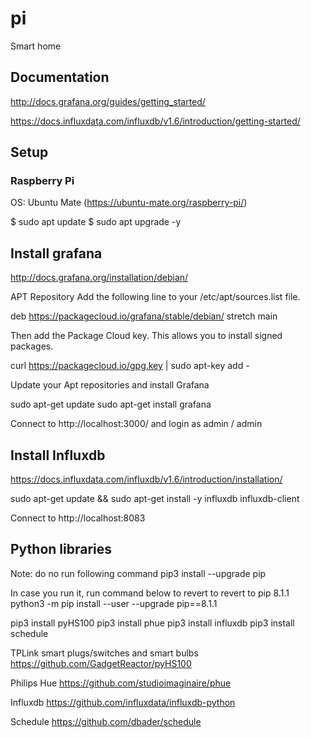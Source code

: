 # pi
Smart home 

## Documentation

http://docs.grafana.org/guides/getting_started/

https://docs.influxdata.com/influxdb/v1.6/introduction/getting-started/


## Setup

### Raspberry Pi

OS: Ubuntu Mate (https://ubuntu-mate.org/raspberry-pi/)

$ sudo apt update 
$ sudo apt upgrade -y

## Install grafana

http://docs.grafana.org/installation/debian/

APT Repository
Add the following line to your /etc/apt/sources.list file.

deb https://packagecloud.io/grafana/stable/debian/ stretch main

Then add the Package Cloud key. This allows you to install signed packages.

curl https://packagecloud.io/gpg.key | sudo apt-key add -

Update your Apt repositories and install Grafana

sudo apt-get update
sudo apt-get install grafana

Connect to http://localhost:3000/
and login as admin / admin

## Install Influxdb

https://docs.influxdata.com/influxdb/v1.6/introduction/installation/

sudo apt-get update && sudo apt-get install -y influxdb influxdb-client

Connect to http://localhost:8083

## Python libraries

Note: do no run following command
pip3 install --upgrade pip

In case you run it, run command below to revert to revert to pip 8.1.1
python3 -m pip install --user --upgrade pip==8.1.1

pip3 install pyHS100
pip3 install phue
pip3 install influxdb
pip3 install schedule

TPLink smart plugs/switches and smart bulbs 
https://github.com/GadgetReactor/pyHS100

Philips Hue
https://github.com/studioimaginaire/phue

Influxdb
https://github.com/influxdata/influxdb-python

Schedule
https://github.com/dbader/schedule



